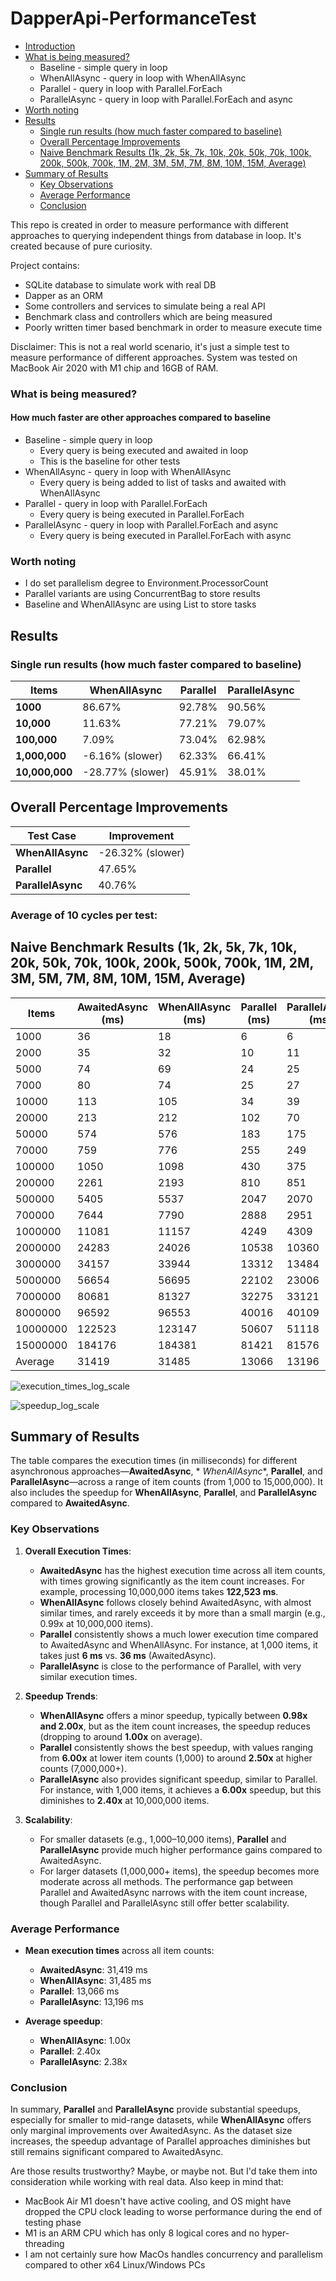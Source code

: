 # DapperApi-PerformanceTest

- [Introduction](#introduction)
- [What is being measured?](#what-is-being-measured)
  - Baseline - simple query in loop
  - WhenAllAsync - query in loop with WhenAllAsync
  - Parallel - query in loop with Parallel.ForEach
  - ParallelAsync - query in loop with Parallel.ForEach and async
- [Worth noting](#worth-noting)
- [Results](#results)
  - [Single run results (how much faster compared to baseline)](#single-run-results-how-much-faster-compared-to-baseline)
  - [Overall Percentage Improvements](#overall-percentage-improvements)
  - [Naive Benchmark Results (1k, 2k, 5k, 7k, 10k, 20k, 50k, 70k, 100k, 200k, 500k, 700k, 1M, 2M, 3M, 5M, 7M, 8M, 10M, 15M, Average)](#naive-benchmark-results-1k-2k-5k-7k-10k-20k-50k-70k-100k-200k-500k-700k-1m-2m-3m-5m-7m-8m-10m-15m-average)
- [Summary of Results](#summary-of-results)
  - [Key Observations](#key-observations)
  - [Average Performance](#average-performance)
  - [Conclusion](#conclusion)

This repo is created in order to measure performance with different
approaches to querying independent things from database in loop.
It's created because of pure curiosity.

Project contains:

- SQLite database to simulate work with real DB
- Dapper as an ORM
- Some controllers and services to simulate being a real API
- Benchmark class and controllers which are being measured
- Poorly written timer based benchmark in order to measure execute time

Disclaimer: This is not a real world scenario, it's just a simple test to measure performance of different approaches.
System was tested on MacBook Air 2020 with M1 chip and 16GB of RAM.

### What is being measured?

#### How much faster are other approaches compared to baseline

- Baseline - simple query in loop
    - Every query is being executed and awaited in loop
    - This is the baseline for other tests
- WhenAllAsync - query in loop with WhenAllAsync
    - Every query is being added to list of tasks and awaited with WhenAllAsync
- Parallel - query in loop with Parallel.ForEach
    - Every query is being executed in Parallel.ForEach
- ParallelAsync - query in loop with Parallel.ForEach and async
    - Every query is being executed in Parallel.ForEach with async

### Worth noting

- I do set parallelism degree to Environment.ProcessorCount
- Parallel variants are using ConcurrentBag to store results
- Baseline and WhenAllAsync are using List to store tasks

## Results

### Single run results (how much faster compared to baseline)

| Items          | WhenAllAsync     | Parallel | ParallelAsync |
|----------------|------------------|----------|---------------|
| **1000**       | 86.67%           | 92.78%   | 90.56%        |
| **10,000**     | 11.63%           | 77.21%   | 79.07%        |
| **100,000**    | 7.09%            | 73.04%   | 62.98%        |
| **1,000,000**  | -6.16% (slower)  | 62.33%   | 66.41%        |
| **10,000,000** | -28.77% (slower) | 45.91%   | 38.01%        |

## Overall Percentage Improvements

| Test Case         | Improvement      |
|-------------------|------------------|
| **WhenAllAsync**  | -26.32% (slower) |
| **Parallel**      | 47.65%           |
| **ParallelAsync** | 40.76%           |

### Average of 10 cycles per test:

## Naive Benchmark Results (1k, 2k, 5k, 7k, 10k, 20k, 50k, 70k, 100k, 200k, 500k, 700k, 1M, 2M, 3M, 5M, 7M, 8M, 10M, 15M, Average)

| Items    | AwaitedAsync (ms) | WhenAllAsync (ms) | Parallel (ms) | ParallelAsync (ms) | Speedup WhenAllAsync | Speedup Parallel | Speedup ParallelAsync |
|----------|-------------------|-------------------|---------------|--------------------|----------------------|------------------|-----------------------|
| 1000     | 36                | 18                | 6             | 6                  | 2.00x                | 6.00x            | 6.00x                 |
| 2000     | 35                | 32                | 10            | 11                 | 1.09x                | 3.50x            | 3.18x                 |
| 5000     | 74                | 69                | 24            | 25                 | 1.07x                | 3.08x            | 2.96x                 |
| 7000     | 80                | 74                | 25            | 27                 | 1.08x                | 3.20x            | 2.96x                 |
| 10000    | 113               | 105               | 34            | 39                 | 1.08x                | 3.32x            | 2.90x                 |
| 20000    | 213               | 212               | 102           | 70                 | 1.00x                | 2.09x            | 3.04x                 |
| 50000    | 574               | 576               | 183           | 175                | 1.00x                | 3.14x            | 3.28x                 |
| 70000    | 759               | 776               | 255           | 249                | 0.98x                | 2.98x            | 3.05x                 |
| 100000   | 1050              | 1098              | 430           | 375                | 0.96x                | 2.44x            | 2.80x                 |
| 200000   | 2261              | 2193              | 810           | 851                | 1.03x                | 2.79x            | 2.66x                 |
| 500000   | 5405              | 5537              | 2047          | 2070               | 0.98x                | 2.64x            | 2.61x                 |
| 700000   | 7644              | 7790              | 2888          | 2951               | 0.98x                | 2.65x            | 2.59x                 |
| 1000000  | 11081             | 11157             | 4249          | 4309               | 0.99x                | 2.61x            | 2.57x                 |
| 2000000  | 24283             | 24026             | 10538         | 10360              | 1.01x                | 2.30x            | 2.34x                 |
| 3000000  | 34157             | 33944             | 13312         | 13484              | 1.01x                | 2.57x            | 2.53x                 |
| 5000000  | 56654             | 56695             | 22102         | 23006              | 1.00x                | 2.56x            | 2.46x                 |
| 7000000  | 80681             | 81327             | 32275         | 33121              | 0.99x                | 2.50x            | 2.44x                 |
| 8000000  | 96592             | 96553             | 40016         | 40109              | 1.00x                | 2.41x            | 2.41x                 |
| 10000000 | 122523            | 123147            | 50607         | 51118              | 0.99x                | 2.42x            | 2.40x                 |
| 15000000 | 184176            | 184381            | 81421         | 81576              | 1.00x                | 2.26x            | 2.26x                 |
| Average  | 31419             | 31485             | 13066         | 13196              | 1.00x                | 2.40x            | 2.38x                 |

![execution_times_log_scale](https://github.com/user-attachments/assets/72b11214-ba28-4b30-b4a0-17b9bbc2949a)

![speedup_log_scale](https://github.com/user-attachments/assets/4d8a1c69-95ad-4338-952b-86761194158f)

## Summary of Results

The table compares the execution times (in milliseconds) for different asynchronous approaches—**AwaitedAsync**, *
*WhenAllAsync**, **Parallel**, and **ParallelAsync**—across a range of item counts (from 1,000 to 15,000,000). It also
includes the speedup for **WhenAllAsync**, **Parallel**, and **ParallelAsync** compared to **AwaitedAsync**.

### Key Observations

1. **Overall Execution Times**:
    - **AwaitedAsync** has the highest execution time across all item counts, with times growing significantly as the
      item count increases. For example, processing 10,000,000 items takes **122,523 ms**.
    - **WhenAllAsync** follows closely behind AwaitedAsync, with almost similar times, and rarely exceeds it by more
      than a small margin (e.g., 0.99x at 10,000,000 items).
    - **Parallel** consistently shows a much lower execution time compared to AwaitedAsync and WhenAllAsync. For
      instance, at 1,000 items, it takes just **6 ms** vs. **36 ms** (AwaitedAsync).
    - **ParallelAsync** is close to the performance of Parallel, with very similar execution times.

2. **Speedup Trends**:
    - **WhenAllAsync** offers a minor speedup, typically between **0.98x and 2.00x**, but as the item count increases,
      the speedup reduces (dropping to around **1.00x** on average).
    - **Parallel** consistently shows the best speedup, with values ranging from **6.00x** at lower item counts (1,000)
      to around **2.50x** at higher counts (7,000,000+).
    - **ParallelAsync** also provides significant speedup, similar to Parallel. For instance, with 1,000 items, it
      achieves a **6.00x** speedup, but this diminishes to **2.40x** at 10,000,000 items.

3. **Scalability**:
    - For smaller datasets (e.g., 1,000–10,000 items), **Parallel** and **ParallelAsync** provide much higher
      performance gains compared to AwaitedAsync.
    - For larger datasets (1,000,000+ items), the speedup becomes more moderate across all methods. The performance gap
      between Parallel and AwaitedAsync narrows with the item count increase, though Parallel and ParallelAsync still
      offer better scalability.

### Average Performance

- **Mean execution times** across all item counts:
    - **AwaitedAsync**: 31,419 ms
    - **WhenAllAsync**: 31,485 ms
    - **Parallel**: 13,066 ms
    - **ParallelAsync**: 13,196 ms

- **Average speedup**:
    - **WhenAllAsync**: 1.00x
    - **Parallel**: 2.40x
    - **ParallelAsync**: 2.38x

### Conclusion

In summary, **Parallel** and **ParallelAsync** provide substantial speedups, especially for smaller to mid-range
datasets, while **WhenAllAsync** offers only marginal improvements over AwaitedAsync. As the dataset size increases, the
speedup advantage of Parallel approaches diminishes but still remains significant compared to AwaitedAsync.

Are those results trustworthy? Maybe, or maybe not. But I'd take them into consideration while working with real data.
Also keep in mind that:

- MacBook Air M1 doesn't have active cooling, and OS might have dropped the CPU clock leading to worse performance
  during the end of testing phase
- M1 is an ARM CPU which has only 8 logical cores and no hyper-threading
- I am not certainly sure how MacOs handles concurrency and parallelism compared to other x64 Linux/Windows PCs
